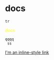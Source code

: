 # docs
`tr`

<span style="color:yellow">*docs*</span>
```
qqqq
 ss
```

[I'm an inline-style link](https://www.google.com)

